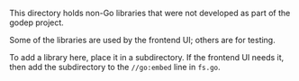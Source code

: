 This directory holds non-Go libraries that were not developed
as part of the godep project.

Some of the libraries are used by the frontend UI; others are for testing.

To add a library here, place it in a subdirectory. If the frontend UI needs it,
then add the subdirectory to the `//go:embed` line in `fs.go`.
